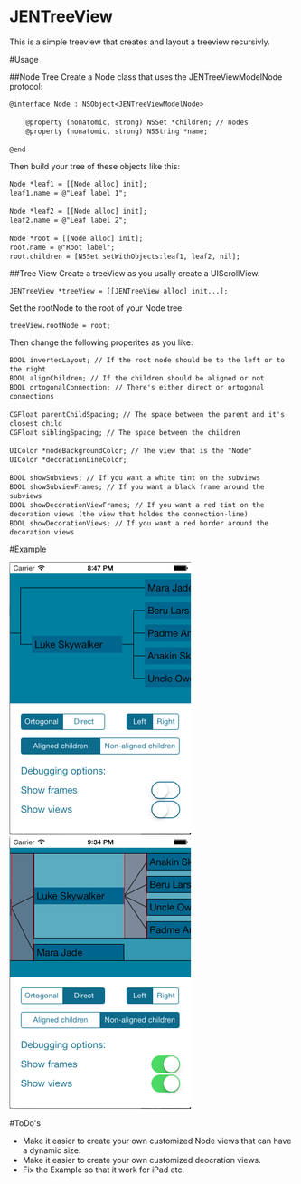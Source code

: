 JENTreeView
===========
This is a simple treeview that creates and layout a treeview recursivly. 

#Usage

##Node Tree
Create a Node class that uses the JENTreeViewModelNode protocol: 

    @interface Node : NSObject<JENTreeViewModelNode>
    
        @property (nonatomic, strong) NSSet *children; // nodes
        @property (nonatomic, strong) NSString *name;

    @end  

Then build your tree of these objects like this: 

    Node *leaf1 = [[Node alloc] init];
    leaf1.name = @"Leaf label 1";
    
    Node *leaf2 = [[Node alloc] init];
    leaf2.name = @"Leaf label 2";
    
    Node *root = [[Node alloc] init];
    root.name = @"Root label";
    root.children = [NSSet setWithObjects:leaf1, leaf2, nil];

##Tree View
Create a treeView as you usally create a UIScrollView. 

    JENTreeView *treeView = [[JENTreeView alloc] init...];

Set the rootNode to the root of your Node tree:

    treeView.rootNode = root;

Then change the following properites as you like: 

    BOOL invertedLayout; // If the root node should be to the left or to the right
    BOOL alignChildren; // If the children should be aligned or not
    BOOL ortogonalConnection; // There's either direct or ortogonal connections
    
    CGFloat parentChildSpacing; // The space between the parent and it's closest child
    CGFloat siblingSpacing; // The space between the children
    
    UIColor *nodeBackgroundColor; // The view that is the "Node"
    UIColor *decorationLineColor;
    
    BOOL showSubviews; // If you want a white tint on the subviews 
    BOOL showSubviewFrames; // If you want a black frame around the subviews
    BOOL showDecorationViewFrames; // If you want a red tint on the decoration views (the view that holdes the connection-line)
    BOOL showDecorationViews; // If you want a red border around the decoration views
    
#Example

![An example](Example/example.png "Example")
![An example](Example/example_debug.png "Example")

#ToDo's
* Make it easier to create your own customized Node views that can have a dynamic size. 
* Make it easier to create your own customized deocration views. 
* Fix the Example so that it work for iPad etc. 
